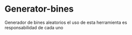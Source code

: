 # Generator-bines
Generador de bines aleatorios el uso de esta herramienta es responsabilidad de cada uno
